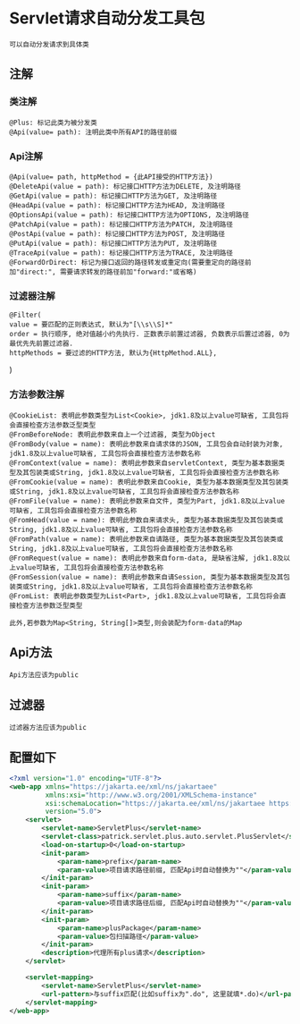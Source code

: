# Servlet请求自动分发工具包

    可以自动分发请求到具体类

## 注解

### 类注解

    @Plus: 标记此类为被分发类
    @Api(value= path): 注明此类中所有API的路径前缀

### Api注解

    @Api(value= path, httpMethod = {此API接受的HTTP方法})
    @DeleteApi(value = path): 标记接口HTTP方法为DELETE, 及注明路径
    @GetApi(value = path): 标记接口HTTP方法为GET, 及注明路径
    @HeadApi(value = path): 标记接口HTTP方法为HEAD, 及注明路径
    @OptionsApi(value = path): 标记接口HTTP方法为OPTIONS, 及注明路径
    @PatchApi(value = path): 标记接口HTTP方法为PATCH, 及注明路径
    @PostApi(value = path): 标记接口HTTP方法为POST, 及注明路径
    @PutApi(value = path): 标记接口HTTP方法为PUT, 及注明路径
    @TraceApi(value = path): 标记接口HTTP方法为TRACE, 及注明路径
    @ForwardOrDirect: 标记为接口返回的路径转发或重定向(需要重定向的路径前加"direct:", 需要请求转发的路径前加"forward:"或省略)

### 过滤器注解

    @Filter(
    value = 要匹配的正则表达式, 默认为"[\\s\\S]*"
    order = 执行顺序, 绝对值越小约先执行. 正数表示前置过滤器, 负数表示后置过滤器, 0为最优先先前置过滤器.
    httpMethods = 要过滤的HTTP方法, 默认为{HttpMethod.ALL},

)

### 方法参数注解

    @CookieList: 表明此参数类型为List<Cookie>, jdk1.8及以上value可缺省, 工具包将会直接检查方法参数泛型类型
    @FromBeforeNode: 表明此参数来自上一个过滤器, 类型为Object
    @FromBody(value = name): 表明此参数来自请求体的JSON, 工具包会自动封装为对象, jdk1.8及以上value可缺省, 工具包将会直接检查方法参数名称
    @FromContext(value = name): 表明此参数来自servletContext, 类型为基本数据类型及其包装类或String, jdk1.8及以上value可缺省, 工具包将会直接检查方法参数名称
    @FromCookie(value = name): 表明此参数来自Cookie, 类型为基本数据类型及其包装类或String, jdk1.8及以上value可缺省, 工具包将会直接检查方法参数名称
    @FromFile(value = name): 表明此参数来自文件, 类型为Part, jdk1.8及以上value可缺省, 工具包将会直接检查方法参数名称
    @FromHead(value = name): 表明此参数自来请求头, 类型为基本数据类型及其包装类或String, jdk1.8及以上value可缺省, 工具包将会直接检查方法参数名称
    @FromPath(value = name): 表明此参数来自请路径, 类型为基本数据类型及其包装类或String, jdk1.8及以上value可缺省, 工具包将会直接检查方法参数名称
    @FromRequest(value = name): 表明此参数来自form-data, 是缺省注解, jdk1.8及以上value可缺省, 工具包将会直接检查方法参数名称
    @FromSession(value = name): 表明此参数来自请Session, 类型为基本数据类型及其包装类或String, jdk1.8及以上value可缺省, 工具包将会直接检查方法参数名称
    @FromList: 表明此参数类型为List<Part>, jdk1.8及以上value可缺省, 工具包将会直接检查方法参数泛型类型
    
    此外,若参数为Map<String, String[]>类型,则会装配为form-data的Map

## Api方法

    Api方法应该为public

## 过滤器

    过滤器方法应该为public

## 配置如下

```xml
<?xml version="1.0" encoding="UTF-8"?>
<web-app xmlns="https://jakarta.ee/xml/ns/jakartaee"
         xmlns:xsi="http://www.w3.org/2001/XMLSchema-instance"
         xsi:schemaLocation="https://jakarta.ee/xml/ns/jakartaee https://jakarta.ee/xml/ns/jakartaee/web-app_5_0.xsd"
         version="5.0">
    <servlet>
        <servlet-name>ServletPlus</servlet-name>
        <servlet-class>patrick.servlet.plus.auto.servlet.PlusServlet</servlet-class>
        <load-on-startup>0</load-on-startup>
        <init-param>
            <param-name>prefix</param-name>
            <param-value>项目请求路径前缀, 匹配Api时自动替换为""</param-value>
        </init-param>
        <init-param>
            <param-name>suffix</param-name>
            <param-value>项目请求路径后缀, 匹配Api时自动替换为""</param-value>
        </init-param>
        <init-param>
            <param-name>plusPackage</param-name>
            <param-value>包扫描路径</param-value>
        </init-param>
        <description>代理所有plus请求</description>
    </servlet>

    <servlet-mapping>
        <servlet-name>ServletPlus</servlet-name>
        <url-pattern>与suffix匹配(比如suffix为".do", 这里就填*.do)</url-pattern>
    </servlet-mapping>
</web-app>
```